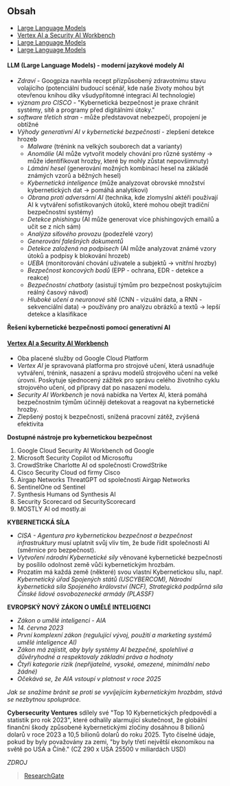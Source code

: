 ## Obsah

- [Large Language Models](#LLM)
- [Vertex AI a Security AI Workbench](#VASAW)
- [Large Language Models](#LLM)
- [Large Language Models](#LLM)


#### LLM (Large Language Models) - moderní jazykové modely AI

- _Zdraví_ - Googpiza navrhla recept přizpůsobený zdravotnímu stavu volajícího (potenciální budoucí scénář, kde naše životy mohou být otevřenou knihou díky všudypřítomné integraci AI technologie)
- _význam pro CISCO_ - "Kybernetická bezpečnost je praxe chránit systémy, sítě a programy před digitálními útoky."
- _software třetích stran_ - může představovat nebezpečí, propojení je obtížné
- _Výhody generativní AI v kybernetické bezpečnosti_ - zlepšení detekce hrozeb
  - _Malware_ (trénink na velkých souborech dat a varianty)
  - _Anomálie_ (AI může vytvořit modely chování pro různé systémy -> může identifikovat hrozby, které by mohly zůstat nepovšimnuty)
  - _Lámání hesel_ (generování možných kombinací hesel na základě známých vzorů a běžných hesel)
  - _Kybernetická inteligence_ (může analyzovat obrovské množství kybernetických dat -> pomáhá analytikovi)
  - _Obrana proti adversární AI_ (technika, kde zlomyslní aktéři používají AI k vytváření sofistikovaných útoků, které mohou obejít tradiční bezpečnostní systémy)
  - _Detekce phishingu_ (AI může generovat více phishingových emailů a učit se z nich sám)
  - _Analýza síťového provozu_ (podezřelé vzory)
  - _Generování falešných dokumentů_
  - _Detekce založená na podpisech_ (AI může analyzovat známé vzory útoků a podpisy k blokování hrozeb)
  - _UEBA_ (monitorování chování uživatele a subjektů -> vnitřní hrozby)
  - _Bezpečnost koncových bodů_ (EPP - ochrana, EDR - detekce a reakce)
  - _Bezpečnostní chatboty_ (asistují týmům pro bezpečnost poskytujícím reálný časový návod)
  - _Hluboké učení a neuronové sítě_ (CNN - vizuální data, a RNN - sekvenciální data) -> používány pro analýzu obrázků a textů -> lepší detekce a klasifikace

**Řešení kybernetické bezpečnosti pomocí generativní AI**

#### [Vertex AI a Security AI Workbench](#VASAW)

- Oba placené služby od Google Cloud Platform
- _Vertex AI_ je spravovaná platforma pro strojové učení, která usnadňuje vytváření, trénink, nasazení a správu modelů strojového učení na velké úrovni. Poskytuje sjednocený zážitek pro správu celého životního cyklu strojového učení, od přípravy dat po nasazení modelu.
- _Security AI Workbench_ je nová nabídka na Vertex AI, která pomáhá bezpečnostním týmům účinněji detekovat a reagovat na kybernetické hrozby.
- Zlepšený postoj k bezpečnosti, snížená pracovní zátěž, zvýšená efektivita

**Dostupné nástroje pro kybernetickou bezpečnost**

1. Google Cloud Security AI Workbench od Google
2. Microsoft Security Copilot od Microsoftu
3. CrowdStrike Charlotte AI od společnosti CrowdStrike
4. Cisco Security Cloud od firmy Cisco
5. Airgap Networks ThreatGPT od společnosti Airgap Networks
6. SentinelOne od Sentinel
7. Synthesis Humans od Synthesis AI
8. Security Scorecard od SecurityScorecard
9. MOSTLY AI od mostly.ai

**KYBERNETICKÁ SÍLA**

- _CISA - Agentura pro kybernetickou bezpečnost a bezpečnost infrastruktury_ musí uplatnit svůj vliv tím, že bude řídit společnosti AI (směrnice pro bezpečnost).
- _Vytvoření národní Kybernetické síly_ věnované kybernetické bezpečnosti by posílilo odolnost země vůči kybernetickým hrozbám.
- Prozatím má každá země (některé) svou vlastní Kybernetickou sílu, např. _Kybernetický úřad Spojených států (USCYBERCOM), Národní kybernetická síla Spojeného království (NCF), Strategická podpůrná síla Čínské lidové osvobozenecké armády (PLASSF)_

**EVROPSKÝ NOVÝ ZÁKON O UMĚLÉ INTELIGENCI**

- _Zákon o umělé inteligenci - AIA_
- _14. června 2023_
- _První komplexní zákon (regulující vývoj, použití a marketing systémů umělé inteligence AI)_
- _Zákon má zajistit, aby byly systémy AI bezpečné, spolehlivé a důvěryhodné a respektovaly základní práva a hodnoty_
- _Čtyři kategorie rizik (nepřijatelné, vysoké, omezené, minimální nebo žádné)_
- _Očekává se, že AIA vstoupí v platnost v roce 2025_

_Jak se snažíme bránit se proti se vyvíjejícím kybernetickým hrozbám, stává se nezbytnou spolupráce._

**Cybersecurity Ventures** sdílely své "Top 10 Kybernetických předpovědí a statistik pro rok 2023", které odhalily alarmující skutečnost, že globální finanční škody způsobené kybernetickými zločiny dosáhnou 8 bilionů dolarů v roce 2023 a 10,5 bilionů dolarů do roku 2025. Tyto číselné údaje, pokud by byly považovány za zemi, "by byly třetí největší ekonomikou na světě po USA a Číně." (CZ 290 x USA 25500 v miliardách USD)

_ZDROJ_

> [ResearchGate](https://www.researchgate.net/publication/373222263_Synergizing_Generative_AI_and_Cybersecurity_Roles_of_Generative_AI_Entities_Companies_Agencies_and_Government_in_Enhancing_Cybersecurity)
